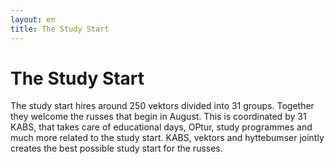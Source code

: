 ```yaml
---
layout: en
title: The Study Start
---
```

<h1>The Study Start</h1>

<div id="poster-image" style="background-image: url('/static/img/studiestartenKamel.jpg');">
</div>

<p>The study start hires around 250 vektors divided into 31 groups. Together they welcome the russes that begin in August. This is coordinated by 31 KABS, that takes care of educational days, OPtur, study programmes and much more related to the study start. KABS, vektors and hyttebumser jointly creates the best possible study start for the russes.
</p>


